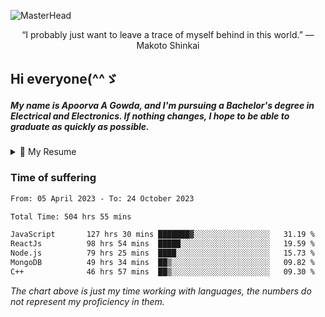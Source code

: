 
![MasterHead]( https://cutewallpaper.org/28x/skxrqa41w/1450714077.jpg)
<p align="center">“I probably just want to leave a trace of myself behind in this world.” ― Makoto Shinkai</p>

<h2>Hi everyone(^^ゞ</h2>
<h5>My name is Apoorva A Gowda, and I'm pursuing a Bachelor's degree in Electrical and Electronics. If nothing changes, I hope to be able to graduate as quickly as possible.</h5>
<details>
  <summary>📃 My Resume</summary>

### Education

- 📖 **Electrical n Electronics Engineering**\
📆 08/2019 - present\
📍 **Malnad College of Engineering** - Hassan, India.

### Experience

<img align="right" src="https://img.shields.io/badge/JavaScript-ant?style=flat&logo=javascript&logoColor=white&color=%230170FE"/>
<img align="right" src="https://img.shields.io/badge/React.js-black?style=flat&logo=react.js&logoColor=white"/>
<img align="right" src="https://img.shields.io/badge/node.js-6DA55F?style=flat&logo=node.js&logoColor=white"/>


- 👨‍💻 **Software Developer Intern**\
📆 04/2023 - present\
📍 **OnPay** - Bengaluru, India
  
<!--
## Skills

<img align="right" src="https://img.shields.io/badge/Python-3776AB?logo=python&logoColor=white" />


**Programming**

<img align="right" src="https://img.shields.io/badge/Windows-0078D6?logo=windows&logoColor=white" />
-->

</details>

### Time of suffering

<!--START_SECTION:waka-->

```txt
From: 05 April 2023 - To: 24 October 2023

Total Time: 504 hrs 55 mins

JavaScript       127 hrs 30 mins ███████▓░░░░░░░░░░░░░░░░░   31.19 %
ReactJs          98 hrs 54 mins  █████░░░░░░░░░░░░░░░░░░░░   19.59 %
Node.js          79 hrs 25 mins  ████░░░░░░░░░░░░░░░░░░░░░   15.73 %
MongoDB          49 hrs 34 mins  ██▒░░░░░░░░░░░░░░░░░░░░░░   09.82 %
C++              46 hrs 57 mins  ██▒░░░░░░░░░░░░░░░░░░░░░░   09.30 %
```

<!--END_SECTION:waka-->

_The chart above is just my time working with languages, the numbers do not represent my proficiency in them._




